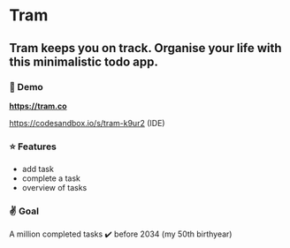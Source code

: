 # Tram

## Tram keeps you on track. Organise your life with this minimalistic todo app.

### :rocket: Demo

**https://tram.co**

https://codesandbox.io/s/tram-k9ur2 (IDE)

### :star: Features

- add task
- complete a task
- overview of tasks

### :v: Goal

A million completed tasks :heavy_check_mark: before 2034 (my 50th birthyear)
